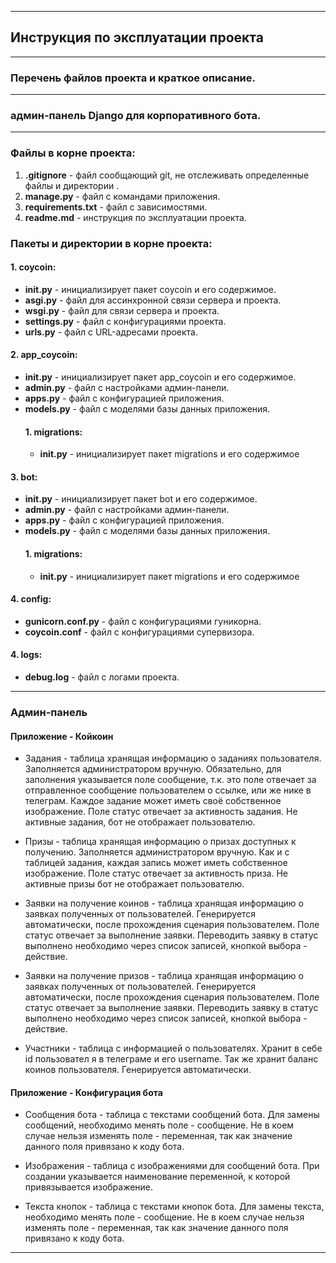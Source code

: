 ***
## Инструкция по эксплуатации проекта
***

### Перечень файлов проекта и краткое описание.
***
### админ-панель Django для корпоративного бота.
***

### Файлы в корне проекта:

1. __.gitignore__ - файл сообщающий git, не отслеживать определенные файлы и директории .
2. __manage.py__ - файл с командами приложения.
3. __requirements.txt__ - файл с зависимостями.
4. __readme.md__ - инструкция по эксплуатации проекта.


### Пакеты и директории в корне проекта:

#### 1. coycoin:
* __init.py__ - инициализирует пакет coycoin и его содержимое.
* __asgi.py__ - файл для ассинхронной связи сервера и проекта.
* __wsgi.py__ - файл для связи сервера и проекта.
* __settings.py__ - файл с конфигурациями проекта.
* __urls.py__ - файл с URL-адресами проекта.

#### 2. app_coycoin:
* __init.py__ - инициализирует пакет app_coycoin и его содержимое.
* __admin.py__ - файл с настройками админ-панели.
* __apps.py__ - файл с конфигурацией приложения.
* __models.py__ - файл с моделями базы данных приложения.
    #### 1. migrations:
    * __init.py__ - инициализирует пакет migrations и его содержимое
  
#### 3. bot:
* __init.py__ - инициализирует пакет bot и его содержимое.
* __admin.py__ - файл с настройками админ-панели.
* __apps.py__ - файл с конфигурацией приложения.
* __models.py__ - файл с моделями базы данных приложения.
    #### 1. migrations:
    * __init.py__ - инициализирует пакет migrations и его содержимое

#### 4. config:
* __gunicorn.conf.py__ - файл с конфигурациями гуникорна.
* __coycoin.conf__ - файл с конфигурациями супервизора.

#### 4. logs:
* __debug.log__ - файл с логами проекта.

***
### Админ-панель

#### Приложение - Койкоин

* Задания - таблица хранящая информацию о заданиях пользователя. Заполняется администратором вручную.
Обязательно, для заполнения указывается поле сообщение, т.к. это поле отвечает за отправленное сообщение пользователем о ссылке, или же нике в телеграм.
Каждое задание может иметь своё собственное изображение. Поле статус отвечает за активность задания. Не активные задания,
бот не отображает пользователю.


* Призы - таблица хранящая информацию о призах доступных к получению. Заполняется администратором вручную.
Как и с таблицей задания, каждая запись может иметь собственное изображение. Поле статус отвечает за активность приза. Не активные призы бот не отображает пользователю.


* Заявки на получение коинов - таблица хранящая информацию о заявках полученных от пользователей. Генерируется автоматически, после прохождения сценария пользователем.
Поле статус отвечает за выполнение заявки. Переводить заявку в статус выполнено необходимо через список записей, кнопкой выбора - действие.


* Заявки на получение призов - таблица хранящая информацию о заявках полученных от пользователей. Генерируется автоматически, после прохождения сценария пользователем.
Поле статус отвечает за выполнение заявки. Переводить заявку в статус выполнено необходимо через список записей, кнопкой выбора - действие.


* Участники - таблица с информацией о пользователях. Хранит в себе id пользовател я в телеграме и его username. Так же хранит баланс коинов пользователя.
Генерируется автоматически.

#### Приложение - Конфигурация бота

* Сообщения бота - таблица с текстами сообщений бота. Для замены сообщений, необходимо менять поле - сообщение.
Не в коем случае нельзя изменять поле - переменная, так как значение данного поля привязано к коду бота.


* Изображения - таблица с изображениями для сообщений бота. При создании указывается наименование переменной, к которой привязывается изображение.


* Текста кнопок - таблица с текстами кнопок бота. Для замены текста, необходимо менять поле - сообщение.
Не в коем случае нельзя изменять поле - переменная, так как значение данного поля привязано к коду бота.

***